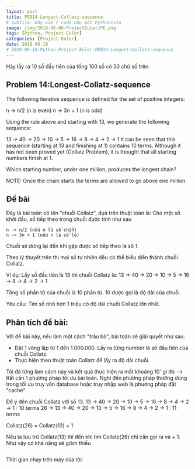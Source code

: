 ```yaml
---
layout: post
title: PE014-Longest-Collatz-sequence
# subtile: Hãy viết code như một Pythonista
image: /img/2018-06-08-ProjectEuler/PE.png
tags: [Python, Project-Euler]
categories: [Project-Euler]
date: 2018-06-18
# 2018-06-18-Python-Project-Euler-PE014-Longest-Collatz-sequence
---
```

Hãy lấy ra 10 số đầu tiên của tổng 100 số có 50 chữ số trên.


## Problem 14:Longest-Collatz-sequence
The following iterative sequence is defined for the set of positive integers:

n → n/2 (n is even)
n → 3n + 1 (n is odd)

Using the rule above and starting with 13, we generate the following sequence:

13 → 40 → 20 → 10 → 5 → 16 → 8 → 4 → 2 → 1
It can be seen that this sequence (starting at 13 and finishing at 1) contains 10 terms. Although it has not been proved yet (Collatz Problem), it is thought that all starting numbers finish at 1.

Which starting number, under one million, produces the longest chain?

NOTE: Once the chain starts the terms are allowed to go above one million.


## Đề bài
Đây là bài toán có tên "chuỗi Collatz", dựa trên thuật toán là: Cho một số khởi đầu, số tiếp theo trong chuỗi được tính như sau
```
n -> n/2 (nếu n là số chẵn)
n -> 3n + 1 (nếu n là số lẻ)

```

Chuỗi sẽ dừng lại đến khi gặp được số tiếp theo là số 1.

Theo lý thuyết trên thì mọi số tự nhiên đều có thể biểu diễn thành chuỗi Collatz.

Ví dụ: Lấy số đầu tiên là 13 thì chuỗi Collatz là:
13 → 40 → 20 → 10 → 5 → 16 → 8 → 4 → 2 → 1

Tổng số phần tử của chuỗi là 10 phần tử. 10 được gọi là độ dài của chuỗi.

Yêu cầu: Tìm số nhỏ hơn 1 triệu có độ dài chuỗi Collatz lớn nhất.


## Phân tích đề bài:
Với đề bài này, nếu làm một cách "trâu bò", bài toán sẽ giải quyết như sau:
- Đặt 1 vòng lặp từ 1 đến 1.000.000. Lấy ra từng number là số đầu tiên của chuỗi Collatz.
- Thực hiện theo thuật toán Collatz để lấy ra độ dài chuỗi.

Tôi đã từng làm cách này và kết quả thực hiện ra mất khoảng 10' gì đó --> Rất cần 1 phương pháp tối ưu bài toán. Nghĩ đến phương pháp thường dùng trong tối ưu truy vấn database hoặc truy nhập web là phương pháp đặt "cache".

Để ý đến chuỗi Collatz với số 13.
13 → 40 → 20 → 10 → 5 → 16 → 8 → 4 → 2 → 1 : 10 terms
26 -> 13 → 40 → 20 → 10 → 5 → 16 → 8 → 4 → 2 → 1 : 11 terms

Collatz(26) = Collatz(13) + 1

Nếu ta lưu trữ Collatz(13) thì đến khi tìm Collatz(26) chỉ cần gọi ra và + 1. Như vậy có khả năng sẽ giảm thiểu 


```Python

```

Thời gian chạy trên máy của tôi:
```

```



<!-- 
Source-code:
[PE-013](https://github.com/quangvinh86/python-projecteuler/tree/master/PE-013) -->
